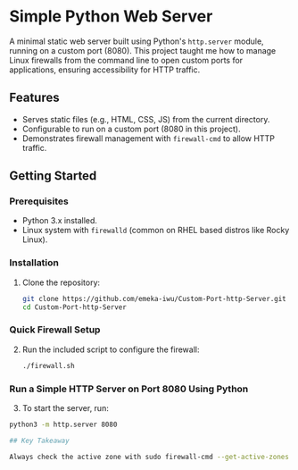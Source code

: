 # Simple Python Web Server

A minimal static web server built using Python's `http.server` module, running on a custom port (8080). This project taught me how to manage Linux firewalls from the command line to open custom ports for applications, ensuring accessibility for HTTP traffic.

## Features
- Serves static files (e.g., HTML, CSS, JS) from the current directory.
- Configurable to run on a custom port (8080 in this project).
- Demonstrates firewall management with `firewall-cmd` to allow HTTP traffic.

## Getting Started

### Prerequisites
- Python 3.x installed.
- Linux system with `firewalld` (common on RHEL based distros like Rocky Linux).

### Installation
1. Clone the repository:
   ```bash
   git clone https://github.com/emeka-iwu/Custom-Port-http-Server.git
   cd Custom-Port-http-Server

### Quick Firewall Setup
2. Run the included script to configure the firewall:
   ```bash
   ./firewall.sh

### Run a Simple HTTP Server on Port 8080 Using Python

3. To start the server, run:

```bash
python3 -m http.server 8080

## Key Takeaway 

Always check the active zone with sudo firewall-cmd --get-active-zones before adding ports, and use --zone=<zone-name> to ensure rules apply to the correct zone. This prevents the port from being added to an inactive zone, which won’t allow traffic.
